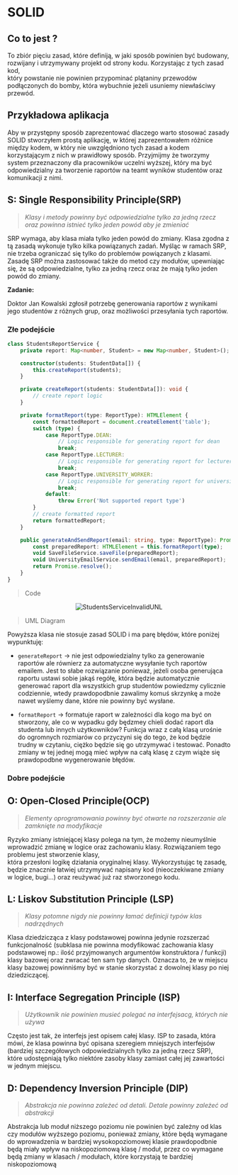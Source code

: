 # SOLID  
  
## Co to jest ?  
To zbiór pięciu zasad, które definiją, w jaki sposób powinien być budowany, rozwijany i utrzymywany projekt od strony kodu. Korzystając z tych zasad kod,   
który powstanie nie powinien przypominać plątaniny przewodów podłączonych do bomby, która wybuchnie jeżeli usuniemy niewłaściwy przewód.  
  
## Przykładowa aplikacja  
Aby w przystępny sposób zaprezentować dlaczego warto stosować zasady SOLID stworzyłem prostą aplikację, w której zaprezentowałem różnice między kodem, w który nie uwzględniono tych zasad a kodem korzystającym z nich w prawidłowy sposób.
Przyjmijmy że tworzymy system przeznaczony dla pracowników uczelni wyższej, który ma być odpowiedzialny za tworzenie raportów na teamt wyników studentów oraz komunikacji z nimi.
  
## S: Single Responsibility Principle(SRP)  
>*Klasy i metody powinny być odpowiedzialne tylko za jedną rzecz oraz powinna istnieć tylko jeden powód aby je zmieniać*  
  
SRP wymaga, aby klasa miała tylko jeden powód do zmiany. Klasa zgodna z tą zasadą wykonuje tylko kilka powiązanych zadań. Myśląc w ramach SRP, nie trzeba ograniczać się tylko do problemów powiązanych z klasami. 
Zasadę SRP można zastosować także do metod czy modułów, upewniając się, że są odpowiedzialne, tylko za jedną rzecz oraz  że mają tylko jeden powód do zmiany.

**Zadanie:**

Doktor Jan Kowalski zgłosił potrzebę generowania raportów z wynikami jego studentów z różnych grup, oraz możliwości przesyłania tych raportów.
  
### Złe podejście
  
```typescript
class StudentsReportService {
    private report: Map<number, Student> = new Map<number, Student>();

    constructor(students: StudentData[]) {
        this.createReport(students);
    }

    private createReport(students: StudentData[]): void {
        // create report logic
    }

    private formatReport(type: ReportType): HTMLElement {
        const formattedReport = document.createElement('table');
        switch (type) {
            case ReportType.DEAN:
                // Logic responsible for generating report for dean
                break;
            case ReportType.LECTURER:
                // Logic responsible for generating report for lecturer
                break;
            case ReportType.UNIVERSITY_WORKER:
                // Logic responsible for generating report for university worker
                break;
            default:
                throw Error('Not supported report type')
        }
        // create formatted report
        return formattedReport;
    }

    public generateAndSendReport(email: string, type: ReportType): Promise<void> {
        const preparedReport: HTMLElement = this.formatReport(type);
        void SaveFileService.saveFile(preparedReport);
        void UniversityEmailService.sendEmail(email, preparedReport);
        return Promise.resolve();
    }
}
```
>Code
<p align="center">
  <img src="https://lh3.googleusercontent.com/pw/ACtC-3enk9PYIM7pEnH61XJx8Xe5hk5gqiN8H9m1BJpr6xYTbImF0lSpJlwUa4yqcpXs9jVid-fv9vSk0FuJFAAjjnJY9Exb2rYenZXOBhjKcplAc1XYcpwxTmhfGw9wXMUGnD70gsmIDjo03-eLmFVehrE=w978-h452-no" alt="StudentsServiceInvalidUNL"/>
</p>

>UML Diagram

Powyższa klasa nie stosuje zasad SOLID i ma parę błędów, które poniżej wypunktuję:
 - ```generateReport``` → nie jest odpowiedzialny tylko za generowanie raportów ale równierz za automatyczne wysyłanie tych raportów emailem. Jest to słabe rozwiązanie ponieważ,
 jeżeli osoba generująca raportu ustawi sobie jakąś regółę, która będzie automatycznie generować raport dla wszystkich grup studentów powiedzmy cylicznie codziennie, wtedy prawdopodbnie
 zawalimy komuś skrzynkę a może nawet wyślemy dane, które nie powinny być wysłane.
 
 - ```formatReport``` → formatuje raport w zależności dla kogo ma być on stworzony, ale co w wypadku gdy będzmey chieli dodać raport dla studenta lub innych użytkowników?
 Funkcja wraz z całą klasą urośnie do ogromnych rozmiarów co przyczyni się do tego, że kod będzie trudny w czytaniu, ciężko będzie się go utrzymywać i testować.
 Ponadto zmiany w tej jednej mogą mieć wpływ na całą klasę z czym wiąże się prawdopodbne wygenerowanie błędów.

### Dobre podejście

## O: Open-Closed Principle(OCP)  
>*Elementy oprogramowania powinny być otwarte na rozszerzanie ale zamknięte na modyfikacje*  
  
Ryzyko zmiany istniejącej klasy polega na tym, że możemy nieumyślnie wprowadzić zmianę w logice oraz zachowaniu klasy. Rozwiązaniem tego problemu jest stworzenie klasy,  
która przesłoni logikę działania oryginalnej klasy. Wykorzystując tę zasadę, będzie znacznie łatwiej utrzymywać napisany kod (nieoczekiwane zmiany w logice, bugi...) oraz reużywać  już raz stworzonego kodu.  
  
## L: Liskov Substitution Principle (LSP)  
>*Klasy potomne nigdy nie powinny łamać definicji typów klas nadrzędnych*  
  
Klasa dziedzicząca z klasy podstawowej powinna jedynie rozszerzać funkcjonalność (subklasa nie powinna modyfikować zachowania klasy podstawowej np.: ilość przyjmowanych argumentów konstruktora / funkcji) 
klasy bazowej oraz zwracać ten sam typ danych. Oznacza to, że w miejscu klasy bazowej powinniśmy być w stanie skorzystać z dowolnej klasy po niej dziedziczącej.  
  
## I: Interface Segregation Principle (ISP)  
>*Użytkownik nie powinien musieć polegać na interfejsacg, których nie używa*  
  
Często jest tak, że interfejs jest opisem całej klasy. ISP to zasada, która mówi, że klasa powinna być opisana szeregiem mniejszych interfejsów (bardziej szczegółowych odpowiedzialnych tylko za jedną rzecz SRP),   
które udostępniają tylko niektóre zasoby klasy zamiast całej jej zawartości w jednym miejscu.  
  
## D: Dependency Inversion Principle (DIP)  
>*Abstrakcja nie powinna zależeć od detali. Detale powinny zależeć od abstrakcji*  
  
Abstrakcja lub moduł niższego poziomu nie powinien być zależny od klas czy modułów wyższego poziomu, ponieważ zmiany, które będą wymagane do wprowadzenia w bardziej wysokopoziomowej klasie prawdopodbnie  
będą miały wpływ na niskopoziomową klasę / moduł, przez co wymagane będą zmiany w klasach / modułach, które korzystają te bardziej niskopoziomową
